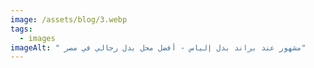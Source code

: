 ```yaml
---
image: /assets/blog/3.webp
tags:
  - images
imageAlt: " مشهور عند براند بدل إلياس - أفضل محل بدل رجالي في مصر"
---
```

